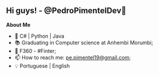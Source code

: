 ## Hi guys! - @PedroPimentelDev👋


**About Me**

- 🌱 C# | Python | Java
- 📚 Graduating in Computer science at Anhembi Morumbi; 
- 💼 F360 - #Finter;
- 📫 How to reach me: pe.pimentel19@gmail.com;
- 💡 Portuguese | English

